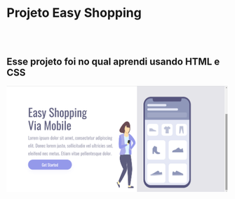 <h1> Projeto Easy Shopping</h1>
<br>
<br>

<h2>Esse projeto foi no qual aprendi usando HTML e CSS</h2>

<img src="https://github.com/edmarrobaina07/Projeto-Responsivo-Easy-Shopping/blob/main/assets/tela%201.png?raw=true">
